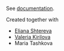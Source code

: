 See [documentation](docs/documentation.pdf).

Created together with
- [Eliana Shtereva](https://github.com/egshtereva)
- [Valeria Kirilova](https://github.com/kirilovavlr)
- Maria Tashkova
